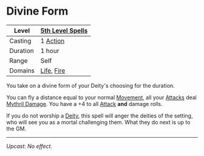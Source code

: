 # Divine Form

| Level    | [5th Level Spells](5th%20Level%20Spells.md)                                        |
| -------- | ---------------------------------------------------------------------------------- |
| Casting  | 1 [Action](../../../../Game%20Procedures/Action.md)                                |
| Duration | 1 hour                                                                             |
| Range    | Self                                                                               |
| Domains  | [Life](../../Spell%20Domains/Life.md), [Fire](../../Spell%20Domains/Fire.md) |

You take on a divine form of your Deity's choosing for the duration.

You can fly a distance equal to your normal [Movement](../../../../Game%20Procedures/Movement.md), all your [Attacks](../../../../Game%20Procedures/Attack.md) deal [Mythril Damage](../../../../Damage%20Types/Mythril%20Damage.md). You have a +4 to all [Attack](../../../../Game%20Procedures/Attack.md) **and** damage rolls.

If you do not worship a [Deity](../../../Deities/Deities.md), this spell will anger the deities of the setting, who will see you as a mortal challenging them. What they do next is up to the GM.

---
*Upcast: No effect.*
